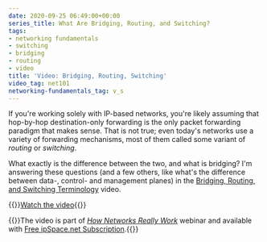 ```yaml
---
date: 2020-09-25 06:49:00+00:00
series_title: What Are Bridging, Routing, and Switching?
tags:
- networking fundamentals
- switching
- bridging
- routing
- video
title: 'Video: Bridging, Routing, Switching'
video_tag: net101
networking-fundamentals_tag: v_s
---
```

If you're working solely with IP-based networks, you're likely assuming that hop-by-hop destination-only forwarding is the only packet forwarding paradigm that makes sense. That is not true; even today's networks use a variety of forwarding mechanisms, most of them called some variant of *routing* or *switching*.

What exactly is the difference between the two, and what is bridging? I'm answering these questions (and a few others, like what's the difference between data-, control- and management planes) in the [Bridging, Routing, and Switching Terminology](https://my.ipspace.net/bin/get/Net101/SW1%20-%20Terminology.mp4?doccode=Net101) video.

{{<jump>}}[Watch the video](https://my.ipspace.net/bin/get/Net101/SW1%20-%20Terminology.mp4?doccode=Net101){{</jump>}}

{{<note free>}}The video is part of _[How Networks Really Work](https://www.ipspace.net/Net101)_ webinar and available with [Free ipSpace.net Subscription](https://www.ipspace.net/Subscription/Free).{{</note>}}